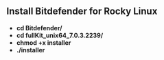 ## Install Bitdefender for Rocky Linux
- **cd Bitdefender/**
- **cd fullKit_unix64_7.0.3.2239/**
- **chmod +x installer**
- **./installer**
